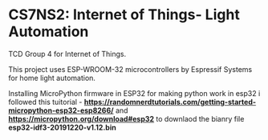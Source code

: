 # CS7NS2: Internet of Things- Light Automation

TCD Group 4 for Internet of Things.

This project uses ESP-WROOM-32 microcontrollers by Espressif Systems for home light automation.


Installing MicroPython firmware in ESP32
for making python work in esp32 i followed this tuitorial -
**https://randomnerdtutorials.com/getting-started-micropython-esp32-esp8266/**
and **https://micropython.org/download#esp32** to downlaod the bianry file **esp32-idf3-20191220-v1.12.bin**


